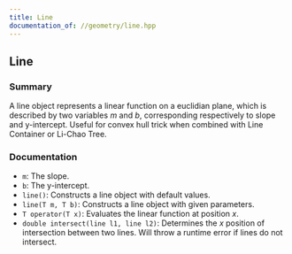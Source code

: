 ```yaml
---
title: Line
documentation_of: //geometry/line.hpp
---
```


## Line

### Summary

A line object represents a linear function on a euclidian plane, which is described by two variables $m$ and $b$, corresponding respectively to slope and y-intercept. Useful for convex hull trick when combined with Line Container or Li-Chao Tree. 

### Documentation

- `m`: The slope.
- `b`: The y-intercept.
- `line()`: Constructs a line object with default values.
- `line(T m, T b)`: Constructs a line object with given parameters. 
- `T operator(T x)`: Evaluates the linear function at position $x$. 
- `double intersect(line l1, line l2)`: Determines the $x$ position of intersection between two lines. Will throw a runtime error if lines do not intersect. 

